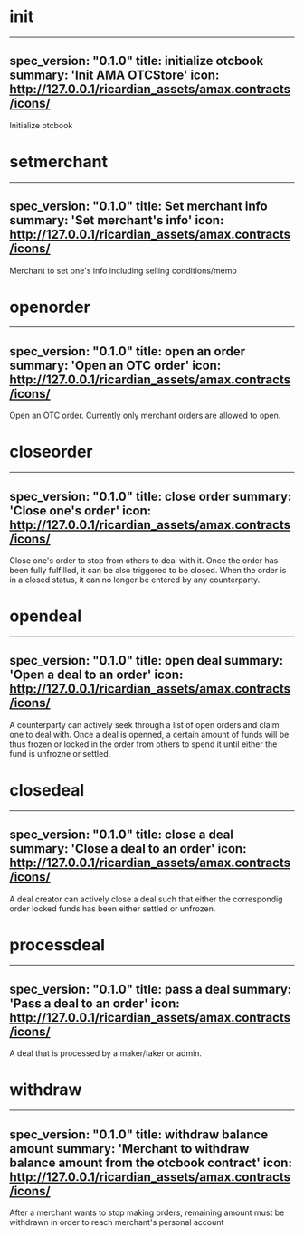 <h1 class="contract">init</h1>

---
spec_version: "0.1.0"
title: initialize otcbook
summary: 'Init AMA OTCStore'
icon: http://127.0.0.1/ricardian_assets/amax.contracts/icons/
---
Initialize otcbook

<h1 class="contract">setmerchant</h1>

---
spec_version: "0.1.0"
title: Set merchant info
summary: 'Set merchant's info'
icon: http://127.0.0.1/ricardian_assets/amax.contracts/icons/
---

Merchant to set one's info including selling conditions/memo

<h1 class="contract">openorder</h1>

---
spec_version: "0.1.0"
title: open an order
summary: 'Open an OTC order'
icon: http://127.0.0.1/ricardian_assets/amax.contracts/icons/
---

Open an OTC order. Currently only merchant orders are allowed to open.

<h1 class="contract">closeorder</h1>

---
spec_version: "0.1.0"
title: close order
summary: 'Close one's order'
icon: http://127.0.0.1/ricardian_assets/amax.contracts/icons/
---

Close one's order to stop from others to deal with it.
Once the order has been fully fulfilled, it can be also triggered to be closed.
When the order is in a closed status, it can no longer be entered by any counterparty.

<h1 class="contract">opendeal</h1>

---
spec_version: "0.1.0"
title: open deal
summary: 'Open a deal to an order'
icon: http://127.0.0.1/ricardian_assets/amax.contracts/icons/
---

A counterparty can actively seek through a list of open orders and claim one
to deal with. Once a deal is openned, a certain amount of funds will be thus frozen
or locked in the order from others to spend it until either the fund is unfrozne or settled.


<h1 class="contract">closedeal</h1>

---
spec_version: "0.1.0"
title: close a deal
summary: 'Close a deal to an order'
icon: http://127.0.0.1/ricardian_assets/amax.contracts/icons/
---

A deal creator can actively close a deal such that either the correspondig order locked funds
has been either settled or unfrozen.

<h1 class="contract">processdeal</h1>

---
spec_version: "0.1.0"
title: pass a deal
summary: 'Pass a deal to an order'
icon: http://127.0.0.1/ricardian_assets/amax.contracts/icons/
---

A deal that is processed by a maker/taker or admin.

<h1 class="contract">withdraw</h1>

---
spec_version: "0.1.0"
title: withdraw balance amount
summary: 'Merchant to withdraw balance amount from the otcbook contract'
icon: http://127.0.0.1/ricardian_assets/amax.contracts/icons/
---
After a merchant wants to stop making orders, remaining amount must be withdrawn in order to reach
merchant's personal account
